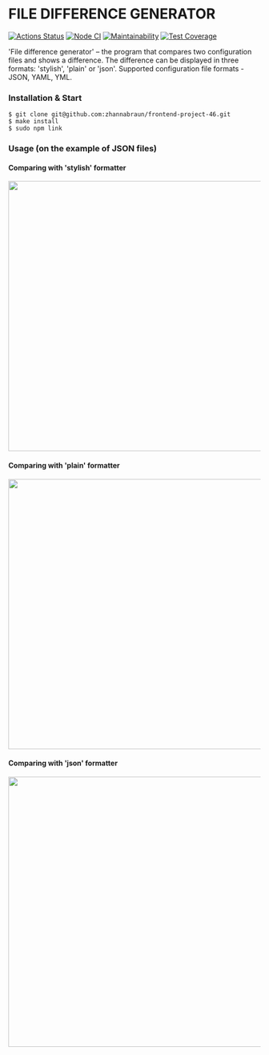 # FILE DIFFERENCE GENERATOR

[![Actions Status](https://github.com/zhannabraun/frontend-project-46/workflows/hexlet-check/badge.svg)](https://github.com/zhannabraun/frontend-project-46/actions)
[![Node CI](https://github.com/zhannabraun/frontend-project-46/actions/workflows/nodejs.yml/badge.svg)](https://github.com/zhannabraun/frontend-project-46/actions/workflows/nodejs.yml)
[![Maintainability](https://api.codeclimate.com/v1/badges/ccd0b09182f651700d06/maintainability)](https://codeclimate.com/github/zhannabraun/frontend-project-46/maintainability)
[![Test Coverage](https://api.codeclimate.com/v1/badges/ccd0b09182f651700d06/test_coverage)](https://codeclimate.com/github/zhannabraun/frontend-project-46/test_coverage)

'File difference generator' – the program that compares two configuration files and shows a difference. The difference can be displayed in three formats: 'stylish', 'plain' or 'json'. Supported configuration file formats - JSON, YAML, YML.

### Installation & Start

```console
$ git clone git@github.com:zhannabraun/frontend-project-46.git
$ make install
$ sudo npm link
```

### Usage (on the example of JSON files)
#### Comparing with 'stylish' formatter
<a href="https://asciinema.org/a/XlmmHsZ3YDDQ3kZnEWpXVMiJF" target="_blank"><img src="https://asciinema.org/a/XlmmHsZ3YDDQ3kZnEWpXVMiJF.svg" width="540"/></a>

#### Comparing with 'plain' formatter
<a href="https://asciinema.org/a/0MFsT1QOCWaXU2E6WkGChW27O" target="_blank"><img src="https://asciinema.org/a/0MFsT1QOCWaXU2E6WkGChW27O.svg" width="540"/></a>

#### Comparing with 'json' formatter
<a href="https://asciinema.org/a/MeRbu7T8FifW8ZNbvCLYcZXSH" target="_blank"><img src="https://asciinema.org/a/MeRbu7T8FifW8ZNbvCLYcZXSH.svg" width="540"/></a>